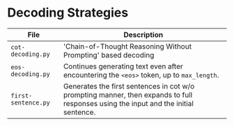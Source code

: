 # Decoding Strategies

| **File**                | **Description**                                                                 | 
|-------------------------|---------------------------------------------------------------------------------|
| `cot-decoding.py`       | 'Chain-of-Thought Reasoning Without Prompting' based decoding|
| `eos-decoding.py`       | Continues generating text even after encountering the `<eos>` token, up to `max_length`. |
| `first-sentence.py`     | Generates the first sentences in cot w/o prompting manner, then expands to full responses using the input and the initial sentence.| 
